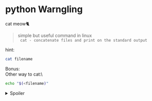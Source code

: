 # python Warngling
cat meow🐈
> simple but useful command in linux\
``` cat - concatenate files and print on the standard output```

hint:
```bash
cat filename
```
Bonus:\
Other way to cat:\
```bash
echo "$(<filename)" 
```

<details>
<summary>Spoiler</summary>

picoCTF{s4n1ty_v3r1f13d_2aa22101}

</details>
